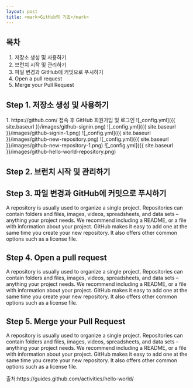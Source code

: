 ```yaml
---
layout: post
title: <mark>GitHub의 기초</mark>
---
```

<h2>목차</h2>
<div class="well">
<ol>
  <li>저장소 생성 및 사용하기</li>
  <li>브런치 시작 및 관리하기</li>
  <li>파일 변경과 GitHub에 커밋으로 푸시하기</li>
  <li>Open a pull request</li>
  <li>Merge your Pull Request</li>
</ol>
</div>

<h2>Step 1. 저장소 생성 및 사용하기</h2>
<div class="well well-sm">
1. https://github.com/ 접속 후 GitHub 회원가입 및 로그인
![_config.yml]({{ site.baseurl }}/images/github-signin.png)
![_config.yml]({{ site.baseurl }}/images/github-signin-1.png)
![_config.yml]({{ site.baseurl }}/images/github-new-repository.png)
![_config.yml]({{ site.baseurl }}/images/github-new-repository-1.png)
![_config.yml]({{ site.baseurl }}/images/github-hello-world-repository.png)
</div>

<h2>Step 2. 브런치 시작 및 관리하기</h2>
<div class="well well-sm">
 
</div>

<h2>Step 3. 파일 변경과 GitHub에 커밋으로 푸시하기</h2>
<div class="well well-sm">
A repository is usually used to organize a single project. Repositories can contain folders and files, images, videos, spreadsheets, and data sets – anything your project needs. We recommend including a README, or a file with information about your project. GitHub makes it easy to add one at the same time you create your new repository. It also offers other common options such as a license file.
</div>

<h2>Step 4. Open a pull request</h2>
<div class="well well-sm">
A repository is usually used to organize a single project. Repositories can contain folders and files, images, videos, spreadsheets, and data sets – anything your project needs. We recommend including a README, or a file with information about your project. GitHub makes it easy to add one at the same time you create your new repository. It also offers other common options such as a license file.
</div>

<h2>Step 5. Merge your Pull Request</h2>
<div class="well well-sm">
A repository is usually used to organize a single project. Repositories can contain folders and files, images, videos, spreadsheets, and data sets – anything your project needs. We recommend including a README, or a file with information about your project. GitHub makes it easy to add one at the same time you create your new repository. It also offers other common options such as a license file.
</div>

<p>출처:https://guides.github.com/activities/hello-world/</p>
